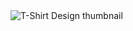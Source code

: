<div class="ImageElement-root-kir ImageElement-loaded-icR"><img src="https://mir-s3-cdn-cf.behance.net/project_modules/max_1200/69a2ba135596879.61ea646ec1095.jpg" srcset="https://mir-s3-cdn-cf.behance.net/project_modules/disp/69a2ba135596879.61ea646ec1095.jpg 600w, https://mir-s3-cdn-cf.behance.net/project_modules/max_1200/69a2ba135596879.61ea646ec1095.jpg 1200w, https://mir-s3-cdn-cf.behance.net/project_modules/1400_opt_1/69a2ba135596879.61ea646ec1095.jpg 1400w, https://mir-s3-cdn-cf.behance.net/project_modules/fs/69a2ba135596879.61ea646ec1095.jpg 1920w, https://mir-s3-cdn-cf.behance.net/project_modules/2800_opt_1/69a2ba135596879.61ea646ec1095.jpg 2800w" sizes="(max-width: 1200px) 100vw, 1200px" alt="T-Shirt Design thumbnail" loading="lazy" class="ImageElement-image-SRv ImageElement-blockPointerEvents-Rkg"><!----></div>
